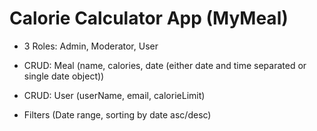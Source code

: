 # Calorie Calculator App (MyMeal)

- 3 Roles: Admin, Moderator, User

- CRUD: Meal (name, calories, date (either date and time separated or single date object))

- CRUD: User (userName, email, calorieLimit)

- Filters (Date range, sorting by date asc/desc)
